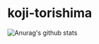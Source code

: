 # koji-torishima
![Anurag's github stats](https://github-readme-stats.vercel.app/api?username=anuraghazra&hide=contribs,prs)
